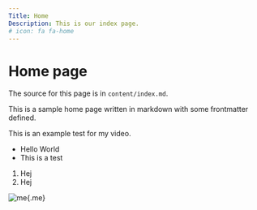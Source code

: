 ```yaml
---
Title: Home
Description: This is our index page.
# icon: fa fa-home
---
```


Home page
==========================

The source for this page is in `content/index.md`.

This is a sample home page written in markdown with some frontmatter defined.

This is an example test for my video.

* Hello World
* This is a test

1. Hej
2. Hej

![me](%assets_url%/img/me.png){.me}

